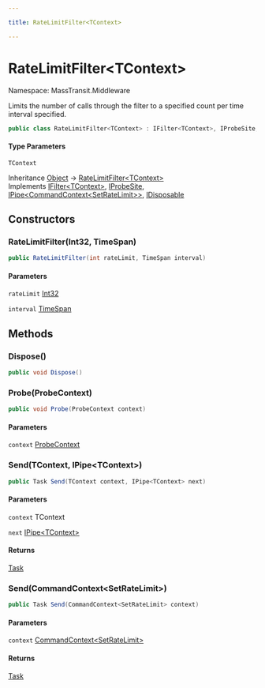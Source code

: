 ```yaml
---

title: RateLimitFilter<TContext>

---
```


# RateLimitFilter\<TContext\>

Namespace: MassTransit.Middleware

Limits the number of calls through the filter to a specified count per time interval
 specified.

```csharp
public class RateLimitFilter<TContext> : IFilter<TContext>, IProbeSite, IPipe<CommandContext<SetRateLimit>>, IDisposable
```

#### Type Parameters

`TContext`<br/>

Inheritance [Object](https://learn.microsoft.com/en-us/dotnet/api/system.object) → [RateLimitFilter\<TContext\>](../masstransit-middleware/ratelimitfilter-1)<br/>
Implements [IFilter\<TContext\>](../../masstransit-abstractions/masstransit/ifilter-1), [IProbeSite](../../masstransit-abstractions/masstransit/iprobesite), [IPipe\<CommandContext\<SetRateLimit\>\>](../../masstransit-abstractions/masstransit/ipipe-1), [IDisposable](https://learn.microsoft.com/en-us/dotnet/api/system.idisposable)

## Constructors

### **RateLimitFilter(Int32, TimeSpan)**

```csharp
public RateLimitFilter(int rateLimit, TimeSpan interval)
```

#### Parameters

`rateLimit` [Int32](https://learn.microsoft.com/en-us/dotnet/api/system.int32)<br/>

`interval` [TimeSpan](https://learn.microsoft.com/en-us/dotnet/api/system.timespan)<br/>

## Methods

### **Dispose()**

```csharp
public void Dispose()
```

### **Probe(ProbeContext)**

```csharp
public void Probe(ProbeContext context)
```

#### Parameters

`context` [ProbeContext](../../masstransit-abstractions/masstransit/probecontext)<br/>

### **Send(TContext, IPipe\<TContext\>)**

```csharp
public Task Send(TContext context, IPipe<TContext> next)
```

#### Parameters

`context` TContext<br/>

`next` [IPipe\<TContext\>](../../masstransit-abstractions/masstransit/ipipe-1)<br/>

#### Returns

[Task](https://learn.microsoft.com/en-us/dotnet/api/system.threading.tasks.task)<br/>

### **Send(CommandContext\<SetRateLimit\>)**

```csharp
public Task Send(CommandContext<SetRateLimit> context)
```

#### Parameters

`context` [CommandContext\<SetRateLimit\>](../../masstransit-abstractions/masstransit-contracts/commandcontext-1)<br/>

#### Returns

[Task](https://learn.microsoft.com/en-us/dotnet/api/system.threading.tasks.task)<br/>
